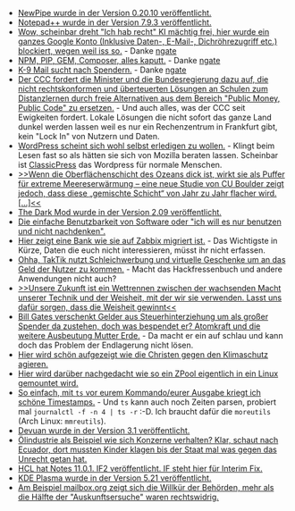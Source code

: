 * [NewPipe wurde in der Version 0.20.10 veröffentlicht.](https://newpipe.net/blog/pinned/release/newpipe-0.20.10-released/)
* [Notepad++ wurde in der Version 7.9.3 veröffentlicht.](https://notepad-plus-plus.org/downloads/v7.9.3/)
* [Wow, scheinbar dreht "Ich hab recht" KI mächtig frei, hier wurde ein ganzes Google Konto (Inklusive Daten-, E-Mail-, Dichröhrezugriff etc.) blockiert, wegen weil iss so.](https://twitter.com/Demilogic/status/1358661840402845696) - Danke [ngate](http://n-gate.com/hackernews/2021/02/14/0/)
* [NPM, PIP, GEM, Composer, alles kaputt.](https://medium.com/@alex.birsan/dependency-confusion-4a5d60fec610) - Danke [ngate](http://n-gate.com/hackernews/2021/02/14/0/)
* [K-9 Mail sucht nach Spendern.](https://k9mail.app/2021/02/14/K-9-Mail-is-looking-for-funding) - Danke [ngate](http://n-gate.com/hackernews/2021/02/14/0/)
* [Der CCC fordert die Minister und die Bundesregierung dazu auf, die nicht rechtskonformen und überteuerten Lösungen an Schulen zum Distanzlernen durch freie Alternativen aus dem Bereich "Public Money, Public Code" zu ersetzen.](https://www.ccc.de/de/updates/2021/lockdown-ohne-lock-in) - Und auch alles, was der CCC seit Ewigkeiten fordert. Lokale Lösungen die nicht sofort das ganze Land dunkel werden lassen weil es nur ein Rechenzentrum in Frankfurt gibt, kein "Lock In" von Nutzern und Daten.
* [WordPress scheint sich wohl selbst erledigen zu wollen.](https://www.henning-uhle.eu/informatik/wordpress-und-bloggen/wordpress-zukunft-wird-es-auch-meine-sein) - Klingt beim Lesen fast so als hätten sie sich von Mozilla beraten lassen. Scheinbar ist [ClassicPress](https://www.classicpress.net/) das Wordpress für normale Menschen.
* [>>Wenn die Oberflächenschicht des Ozeans dick ist, wirkt sie als Puffer für extreme Meereserwärmung – eine neue Studie von CU Boulder zeigt jedoch, dass diese „gemischte Schicht“ von Jahr zu Jahr flacher wird. [...]<<](https://www.sonnenseite.com/de/wissenschaft/marine-hitzewellen-werden-intensiver-und-haeufiger/)
* [The Dark Mod wurde in der Version 2.09 veröffentlicht.](https://www.phoronix.com/scan.php?page=news_item&px=The-Dark-Mod-2.09)
* [Die einfache Benutzbarkeit von Software oder "ich will es nur benutzen und nicht nachdenken".](https://www.onli-blogging.de/2011/Was-ist-Usability.html)
* [Hier zeigt eine Bank wie sie auf Zabbix migriert ist.](https://blog.zabbix.com/zabbix-migration-in-a-mid-sized-bank-environment/13040/) - Das Wichtigste in Kürze, Daten die euch nicht interessieren, müsst ihr nicht erfassen.
* [Ohha, TakTik nutzt Schleichwerbung und virtuelle Geschenke um an das Geld der Nutzer zu kommen.](https://netzpolitik.org/2021/schleichwerbung-und-virtuelle-geschenke-verbraucherschuetzer-erhoehen-den-druck-auf-tiktok/) - Macht das Hackfressenbuch und andere Anwendungen nicht auch?
* [>>Unsere Zukunft ist ein Wettrennen zwischen der wachsenden Macht unserer Technik und der Weisheit, mit der wir sie verwenden. Lasst uns dafür sorgen, dass die Weisheit gewinnt<<](https://netzfrauen.org/2021/02/16/ai-brain-chip/)
* [Bill Gates verschenkt Gelder aus Steuerhinterziehung um als großer Spender da zustehen, doch was bespendet er? Atomkraft und die weitere Ausbeutung Mutter Erde.](https://www.sonnenseite.com/de/politik/wer-profitiert-eigentlich-von-bill-gates-klimaschutz-milliardenspenden/) - Da macht er ein auf schlau und kann doch das Problem der Endlagerung nicht lösen.
* [Hier wird schön aufgezeigt wie die Christen gegen den Klimaschutz agieren.](https://www.sonnenseite.com/de/politik/die-klimaschutzverhinderer/)
* [Hier wird darüber nachgedacht wie so ein ZPool eigentlich in ein Linux gemountet wird.](https://utcc.utoronto.ca/~cks/space/blog/linux/ZFSBringUpOnBoot)
* [So einfach, mit `ts` vor eurem Kommando/eurer Ausgabe kriegt ich schöne Timestamps.](https://www.putorius.net/ts-command-add-convert-timestamps-linux.html) - Und `ts` kann auch noch Zeiten parsen, probiert mal `journalctl -f -n 4 | ts -r` :-D. Ich braucht dafür die `moreutils` (Arch Linux: `mmreutils`).
* [Devuan wurde in der Version 3.1 veröffentlicht.](https://www.phoronix.com/scan.php?page=news_item&px=Devuan-3.1-Released)
* [Ölindustrie als Beispiel wie sich Konzerne verhalten? Klar, schaut nach Ecuador, dort mussten Kinder klagen bis der Staat mal was gegen das Unrecht getan hat.](https://netzfrauen.org/2021/02/15/ecuador-2/)
* [HCL hat Notes 11.0.1. IF2 veröffentlicht. IF steht hier für Interim Fix.](https://support.hcltechsw.com/csm?id=kb_article&sysparm_article=KB0079166&sys_kb_id=e032d1ac1b12e8d4a2f48661cd4bcb30)
* [KDE Plasma wurde in der Version 5.21 veröffentlicht.](https://www.phoronix.com/scan.php?page=news_item&px=KDE-Plasma-5.21)
* [Am Beispiel mailbox.org zeigt sich die Willkür der Behörden, mehr als die Hälfte der "Auskunftsersuche" waren rechtswidrig.](https://netzpolitik.org/2021/transparenzbericht-mailbox-org-die-haelfte-der-auskunftsersuchen-von-behoerden-war-wieder-rechtswidrig/)

